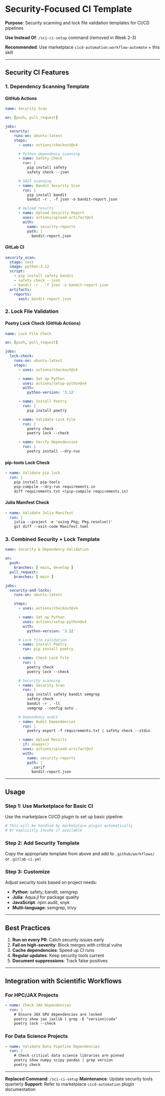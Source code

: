 # Security-Focused CI Template

**Purpose**: Security scanning and lock file validation templates for CI/CD pipelines

**Use Instead Of**: `/sci-ci-setup` command (removed in Week 2-3)

**Recommended**: Use marketplace `cicd-automation:workflow-automate` + this skill

---

## Security CI Features

### 1. Dependency Scanning Template

#### GitHub Actions
```yaml
name: Security Scan

on: [push, pull_request]

jobs:
  security:
    runs-on: ubuntu-latest
    steps:
      - uses: actions/checkout@v4

      # Python dependency scanning
      - name: Safety Check
        run: |
          pip install safety
          safety check --json

      # SAST scanning
      - name: Bandit Security Scan
        run: |
          pip install bandit
          bandit -r . -f json -o bandit-report.json

      # Upload results
      - name: Upload Security Report
        uses: actions/upload-artifact@v3
        with:
          name: security-reports
          path: |
            bandit-report.json
```

#### GitLab CI
```yaml
security_scan:
  stage: test
  image: python:3.12
  script:
    - pip install safety bandit
    - safety check --json
    - bandit -r . -f json -o bandit-report.json
  artifacts:
    reports:
      sast: bandit-report.json
```

### 2. Lock File Validation

#### Poetry Lock Check (GitHub Actions)
```yaml
name: Lock File Check

on: [push, pull_request]

jobs:
  lock-check:
    runs-on: ubuntu-latest
    steps:
      - uses: actions/checkout@v4

      - name: Set up Python
        uses: actions/setup-python@v4
        with:
          python-version: '3.12'

      - name: Install Poetry
        run: |
          pip install poetry

      - name: Validate Lock File
        run: |
          poetry check
          poetry lock --check

      - name: Verify Dependencies
        run: |
          poetry install --dry-run
```

#### pip-tools Lock Check
```yaml
- name: Validate pip lock
  run: |
    pip install pip-tools
    pip-compile --dry-run requirements.in
    diff requirements.txt <(pip-compile requirements.in)
```

#### Julia Manifest Check
```yaml
- name: Validate Julia Manifest
  run: |
    julia --project -e 'using Pkg; Pkg.resolve()'
    git diff --exit-code Manifest.toml
```

### 3. Combined Security + Lock Template

```yaml
name: Security & Dependency Validation

on:
  push:
    branches: [ main, develop ]
  pull_request:
    branches: [ main ]

jobs:
  security-and-locks:
    runs-on: ubuntu-latest

    steps:
      - uses: actions/checkout@v4

      - name: Set up Python
        uses: actions/setup-python@v4
        with:
          python-version: '3.12'

      # Lock file validation
      - name: Install Poetry
        run: pip install poetry

      - name: Check Lock File
        run: |
          poetry check
          poetry lock --check

      # Security scanning
      - name: Security Scan
        run: |
          pip install safety bandit semgrep
          safety check
          bandit -r . -ll
          semgrep --config auto .

      # Dependency audit
      - name: Audit Dependencies
        run: |
          poetry export -f requirements.txt | safety check --stdin

      - name: Upload Results
        if: always()
        uses: actions/upload-artifact@v3
        with:
          name: security-reports
          path: |
            .sarif
            bandit-report.json
```

---

## Usage

### Step 1: Use Marketplace for Basic CI

Use the marketplace CI/CD plugin to set up basic pipeline:
```bash
# This will be handled by marketplace plugin automatically
# Or explicitly invoke if available
```

### Step 2: Add Security Template

Copy the appropriate template from above and add to `.github/workflows/` or `.gitlab-ci.yml`

### Step 3: Customize

Adjust security tools based on project needs:
- **Python**: safety, bandit, semgrep
- **Julia**: Aqua.jl for package quality
- **JavaScript**: npm audit, snyk
- **Multi-language**: semgrep, trivy

---

## Best Practices

1. **Run on every PR**: Catch security issues early
2. **Fail on high-severity**: Block merges with critical vulns
3. **Cache dependencies**: Speed up CI runs
4. **Regular updates**: Keep security tools current
5. **Document suppressions**: Track false positives

---

## Integration with Scientific Workflows

### For HPC/JAX Projects
```yaml
- name: Check JAX Dependencies
  run: |
    # Ensure JAX GPU dependencies are locked
    poetry show jax jaxlib | grep -E "version|cuda"
    poetry lock --check
```

### For Data Science Projects
```yaml
- name: Validate Data Pipeline Dependencies
  run: |
    # Check critical data science libraries are pinned
    poetry show numpy scipy pandas | grep version
    poetry check
```

---

**Replaced Command**: `/sci-ci-setup`
**Maintenance**: Update security tools quarterly
**Support**: Refer to marketplace `cicd-automation` plugin documentation
